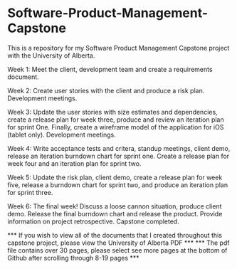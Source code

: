 # Software-Product-Management-Capstone
This is a repository for my Software Product Management Capstone project with the University of Alberta.

Week 1: Meet the client, development team and create a requirements document.

Week 2: Create user stories with the client and produce a risk plan. Development meetings. 

Week 3: Update the user stories with size estimates and dependencies, create a release plan for week three, produce and review an iteration plan for sprint One. Finally, create a wireframe model of the application for iOS (tablet only). Development meetings. 

Week 4: Write acceptance tests and critera, standup meetings, client demo, release an iteration burndown chart for sprint one. Create a release plan for week four and an iteration plan for sprint two. 

Week 5: Update the risk plan, client demo, create a release plan for week five, release a burndown chart for sprint two, and produce an iteration plan for sprint three. 

Week 6: The final week! Discuss a loose cannon situation, produce client demo. Release the final burndown chart and release the product. Provide information on project retrospective. Capstone completed. 


*** If you wish to view all of the documents that I created throughout this capstone project, please view the University of Alberta PDF ***
*** The pdf file contains over 30 pages, please select see more pages at the bottom of Github after scrolling through 8-19 pages ***
